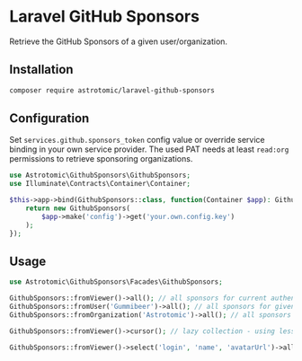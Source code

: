 # Laravel GitHub Sponsors

Retrieve the GitHub Sponsors of a given user/organization.

## Installation

```bash
composer require astrotomic/laravel-github-sponsors
```

## Configuration

Set `services.github.sponsors_token` config value or override service binding in your own service provider.
The used PAT needs at least `read:org` permissions to retrieve sponsoring organizations.

```php
use Astrotomic\GithubSponsors\GithubSponsors;
use Illuminate\Contracts\Container\Container;

$this->app->bind(GithubSponsors::class, function(Container $app): GithubSponsors {
    return new GithubSponsors(
        $app->make('config')->get('your.own.config.key')
    );
});
```

## Usage

```php
use Astrotomic\GithubSponsors\Facades\GithubSponsors;

GithubSponsors::fromViewer()->all(); // all sponsors for current authenticated user
GithubSponsors::fromUser('Gummibeer')->all(); // all sponsors for given user
GithubSponsors::fromOrganization('Astrotomic')->all(); // all sponsors for given organization

GithubSponsors::fromViewer()->cursor(); // lazy collection - using less memory

GithubSponsors::fromViewer()->select('login', 'name', 'avatarUrl')->all(); // select specific attributes
```
